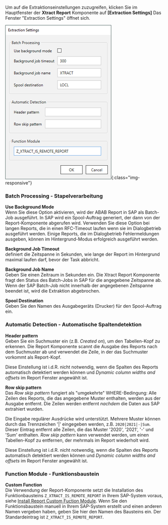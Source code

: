 Um auf die Extraktionseinstellungen zuzugreifen, klicken Sie im Hauptfenster der **Xtract Report** Komponente auf **[Extraction Settings]**
Das Fenster "Extraction Settings" öffnet sich.

![Report-Extraction-Settings](/img/content/Report-Extraction-Settings.png){:class="img-responsive"}

### Batch Processing - Stapelverarbeitung

**Use Background Mode**<br>
Wenn Sie diese Option aktivieren, wird der ABAB Report in SAP als Batch-Job ausgeführt.
In SAP wird ein Spool-Auftrag generiert, der dann von der Report-Komponente abgerufen wird.
Verwenden Sie diese Option bei langen Reports, die in einen RFC-Timeout laufen wenn sie im Dialogbetrieb ausgeführt werden.
Einige Reports, die im Dialogbetrieb Fehlermeldungen ausgeben, können im Hintergrund-Modus erfolgreich ausgeführt werden.


**Background Job Timeout**<br>
definiert die Zeitspanne in Sekunden, wie lange der Report im Hintergrund maximal laufen darf, bevor der Task abbricht.


**Background Job Name**<br>
Geben Sie einen Zeitraum in Sekunden ein.
Die Xtract Report Komponente fragt den Status des Batch-Jobs in SAP für die angegebene Zeitspanne ab.
Wenn der SAP Batch-Job nicht innerhalb der angegebenen Zeitspanne beendet ist, wird die Extraktion abgebrochen.

**Spool Destination**<br>
Geben Sie den Namen des Ausgabegeräts (Drucker) für den Spool-Auftrag ein.

### Automatic Detection - Automatische Spaltendetektion

**Header pattern**<br>
Geben Sie ein Suchmuster ein (z.B. *Created on*), um den Tabellen-Kopf zu erkennen. 
Die Report Komponente scannt die Ausgabe des Reports nach dem Suchmuster ab und verwendet die Zeile, in der das Suchmuster vorkommt als Report-Kopf.

Diese Einstellung ist i.d.R. nicht notwendig, wenn die Spalten des Reports automatisch detektiert werden können und *Dynamic column widths and offsets* im Report Fenster angewählt ist.

**Row skip pattern**<br>
Das *Row skip pattern* fungiert als "umgekehrte" WHERE-Bedingung:
Alle Zeilen des Reports, die das angegebene Muster enthalten, werden aus der Ausgabe entfernt.
Die Zeilen werden entfernt *nachdem* die Daten aus SAP extrahiert wurden.<br>

Die Eingabe regulärer Ausdrücke wird unterstützt.
Mehrere Muster können durch das Trennzeichen '|' eingegeben werden, z.B. `2020|2021|-|Sum`.
Dieser Eintrag entfernt alle Zeilen, die das Muster '2020', '2021', '-' und 'Sum' enthalten.
*Row skip pattern* kann verwendet werden, um einen Tabellen-Kopf zu entfernen, der mehrmals im Report wiederholt wird.

Diese Einstellung ist i.d.R. nicht notwendig, wenn die Spalten des Reports automatisch detektiert werden können und *Dynamic column widths and offsets* im Report Fenster angewählt ist.

### Function Module - Funktionsbaustein

**Custom Function**<br>
Die Verwendung der Report-Komponente setzt die Installation des Funktionbausteins `Z_XTRACT_IS_REMOTE_REPORT` in Ihrem SAP-System voraus, siehe [Install Report Custom Fuction Module](../sap-customizing/report-funktionsbaustein-installieren).
Wenn Sie den Funktionsbaustein manuell in Ihrem SAP-System erstellt und einen anderen Namen vergeben haben, geben Sie hier den Namen des Bausteins ein.
Der Standardeintrag ist `Z_XTRACT_IS_REMOTE_REPORT`.
